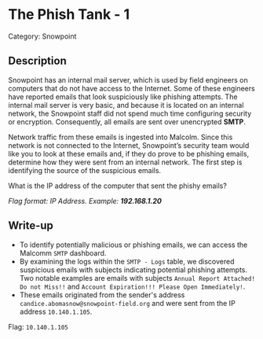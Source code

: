 # The Phish Tank - 1
Category: Snowpoint

## Description
Snowpoint has an internal mail server, which is used by field engineers on computers that do not have access to the Internet. Some of these engineers have reported emails that look suspiciously like phishing attempts. The internal mail server is very basic, and because it is located on an internal network, the Snowpoint staff did not spend much time configuring security or encryption. Consequently, all emails are sent over unencrypted **SMTP**.

Network traffic from these emails is ingested into Malcolm. Since this network is not connected to the Internet, Snowpoint’s security team would like you to look at these emails and, if they do prove to be phishing emails, determine how they were sent from an internal network. The first step is identifying the source of the suspicious emails.

What is the IP address of the computer that sent the phishy emails?

*Flag format: IP Address. Example: **192.168.1.20***

## Write-up
- To identify potentially malicious or phishing emails, we can access the Malcomm `SMTP` dashboard.
- By examining the logs within the `SMTP - Logs` table, we discovered suspicious emails with subjects indicating potential phishing attempts. Two notable examples are emails with subjects `Annual Report Attached! Do not Miss!!` and `Account Expiration!!! Please Open Immediately!`.
- These emails originated from the sender's address `candice.abomasnow@snowpoint-field.org` and were sent from the IP address `10.140.1.105`.

Flag: `10.140.1.105`

